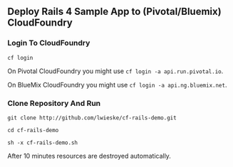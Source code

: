 ## Deploy Rails 4 Sample App to (Pivotal/Bluemix) CloudFoundry

### Login To CloudFoundry

    cf login

On Pivotal CloudFoundry you might use `cf login -a api.run.pivotal.io`.

On BlueMix CloudFoundry you might use `cf login -a api.ng.bluemix.net`.

### Clone Repository And Run

    git clone http://github.com/lwieske/cf-rails-demo.git

    cd cf-rails-demo

    sh -x cf-rails-demo.sh

After 10 minutes resources are destroyed automatically.
